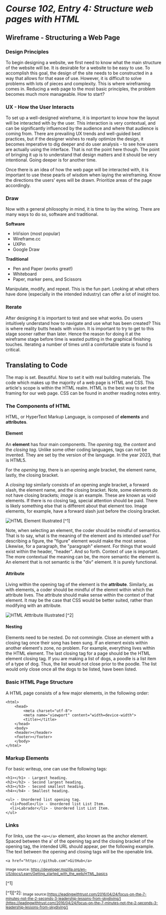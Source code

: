 # *Course 102, Entry 4: Structure web pages with HTML*

## Wireframe - Structuring a Web Page

### Design Principles

To begin designing a website, we first need to know what the main structure of the website will be. It is desirable for a website to be easy to use. To accomplish this goal, the design of the site needs to be constructed in a way that allows for that ease of use. However, it is difficult to solve problems with lots of pieces and complexity. This is where wireframing comes in. Reducing a web page to the most basic principles, the problem becomes much more manageable. How to start?

### UX - How the User Interacts

To set up a well-designed wireframe, it is important to know how the layout will be interacted with by the user. This interaction is very contextual, and can be significantly influenced by the audience and where that audience is coming from. There are prevailing UX trends and well-guided best practices, but if the designer wishes to really optimize the design, it becomes imperative to dig deeper and do user analysis - to see how users are actually using the interface. That is not the point here though. The point of bringing it up is to understand that design matters and it should be very intentional. Going deeper is for another time.

Once there is an idea of how the web page will be interacted with, it is important to use these pearls of wisdom when laying the wireframing. Know the directions the users' eyes will be drawn. Prioritize areas of the page accordingly.

### Draw

Now with a general philosophy in mind, it is time to lay the wiring. There are many ways to do so, software and traditional.

**Software**

+ InVision (most popular)
+ Wireframe.cc
+ UXPin
+ Google Draw

**Traditional**

+ Pen and Paper (works great!)
+ Whiteboard
+ Paper, marker pens, and Scissors

Manipulate, modify, and repeat. This is the fun part. Looking at what others have done (especially in the intended industry) can offer a lot of insight too.

### Iterate

After designing it is important to test and see what works. Do users intuitively understand how to navigate and use what has been created? This is where reality butts heads with vision. It is important to try to get to this stage sooner rather than later. Hence the reason for doing it at the wireframe stage before time is wasted putting in the graphical finishing touches. Iterating a number of times until a comfortable state is found is critical.

## Translating to Code

The map is set. Beautiful. Now to set it with real building materials. The code  which makes up the majority of a web page is HTML and CSS. This article's scope is within the HTML realm. HTML is the best way to set the framing for our web page. CSS can be found in another reading notes entry.

### The Components of HTML

HTML, or HyperText Markup Language, is composed of **elements** and **attributes**.

#### Element

An **element** has four main components. The *opening tag*, the *content* and the *closing tag*. Unlike some other coding languages, tags can not be invented. They are set by the version of the language. In the year 2023, that is HTML5.

For the *opening tag*, there is an opening angle bracket, the element name, lastly, the closing bracket.

A *closing tag* similarly consists of an opening angle bracket, a forward slash, the element name, and the closing bracket. Note, some elements do not have closing brackets; *image* is an example. These are known as void elements. If there is no closing tag, special attention should be paid. There is likely something else that is different about that element too. Image elements, for example, have a forward slash just before the closing bracket.

![HTML Element Illustrated](https://github.com/Bradley-Hower/reading-notes/assets/139923955/6eff7162-68fd-4e4d-9ed8-e2d65dc5a57f) [^1]

Note, when selecting an element, the coder should be mindful of semantics. That is to say, what is the meaning of the element and its intended use? For describing a figure, the "figure" element would make the most sense. Likewise, for a paragraph, the "paragraph" element. For things that would exist within the header, "header". And so forth. Context of use is important. The more contextual the meaning can be, the more semantic the element is. An element that is not semantic is the "div" element. It is purely functional.

#### Attribute

Living within the opening tag of the element is the **attribute**. Similarly, as with elements, a coder should be mindful of the elemnt within which the attribute lives. The attribute should make sense within the context of that element. It may be the case that CSS would be better suited, rather than modifying with an attribute.

![HTML Atttribute Illustrated](https://github.com/Bradley-Hower/reading-notes/assets/139923955/78f4e8d0-ff74-4d47-8931-97ac30c0baeb) [^2]

#### Nesting

Elements need to be nested. Do not commingle. Close an element with a closing tag once their song has been sung. If an element exists within another element's zone, no problem. For example, everything lives within the HTML element. The last closing tag for a page should be the HTML element closing tag. If you are making a list of dogs, a poodle is a list item of a type of dog. Thus, the list would not close prior to the poodle. The list would only close once all the dogs to be listed, have been listed.

### Basic HTML Page Structure

A HTML page consists of a few major elements, in the following order:

```
<html>
    <head>
        <meta charset="utf-8">
        <meta name="viewport" content="width=device-width">
        <title></title>
    </head>
    <body>
    <header></header>
    <footer></footer>
    </body>
</html>
```

### Markup Elements

For basic writeup, one can use the following tags:

```
<h1></h1> - Largest heading.
<h2></h2> - Second largest heading.
<h3></h3> - Second smallest heading.
<h4></h4> - Smallest heading.

<ul> - Unordered list opening tag.
  <li>Poodle</li> - Unordered list List Item.
  <li>Labrador</li> - Unordered list List Item.
</ul>
```

### Links

For links, use the `<a></a>` element, also known as the anchor element. Spaced between the a' of the opening tag and the closing bracket of the opening tag, the intended URL should appear, per the following example. The text between the opening and closing tags will be the openable link.

`<a href="https://github.com">GitHub</a>`

<sub>Image source: https://developer.mozilla.org/en-US/docs/Learn/Getting_started_with_the_web/HTML_basics</sub>

[^1]

[^1][^2]: <sub>Image source:[https://leadingwithtrust.com/2016/04/24/focus-on-the-7-minutes-not-the-2-seconds-3-leadership-lessons-from-skydiving/](https://leadingwithtrust.com/2016/04/24/focus-on-the-7-minutes-not-the-2-seconds-3-leadership-lessons-from-skydiving/)</sub> 
